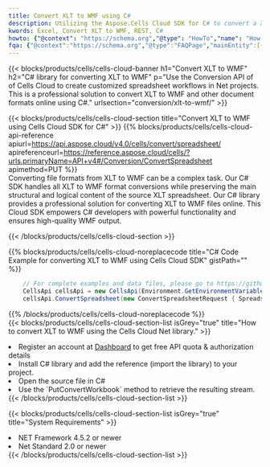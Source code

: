 ```yaml
---
title: Convert XLT to WMF using C# 
description: Utilizing the Aspose.Cells Cloud SDK for C# to convert a XLT format file to a WMF format file. 
kwords: Excel, Convert XLT to WMF, REST, C#
howto: {"@context": "https://schema.org","@type": "HowTo","name": "How to convert XLT to WMF using the Cells Cloud Net library.","description": "How to convert XLT to WMF using the Cells Cloud Net library.","image": {"@type": "ImageObject"},"url": "/net/conversion/xlt-to-wmf/","step": [{ "@type": "HowToStep","name": "How to convert XLT to WMF using the Cells Cloud Net library. step 1", "image": {"@type": "ImageObject",},"url": "/net/conversion/xlt-to-wmf/","text": "Register an account at <a href='https://dashboard.aspose.cloud/'>Dashboard</a> to get free API quota & authorization details",},{ "@type": "HowToStep","name": "How to convert XLT to WMF using the Cells Cloud Net library. step 1", "image": {"@type": "ImageObject",},"url": "/net/conversion/xlt-to-wmf/","text": "Install C# library and add the reference (import the library) to your project.",},{ "@type": "HowToStep","name": "How to convert XLT to WMF using the Cells Cloud Net library. step 1", "image": {"@type": "ImageObject",},"url": "/net/conversion/xlt-to-wmf/","text": "Open the source file in C#",},{ "@type": "HowToStep","name": "How to convert XLT to WMF using the Cells Cloud Net library. step 1", "image": {"@type": "ImageObject",},"url": "/net/conversion/xlt-to-wmf/","text": "Use the `PutConvertWorkbook` method to retrieve the resulting stream.",}, ],"supply": {"@type": "HowToSupply","name": "document"},"tool": [{"@type": "HowToTool","name": "Visual Studio, Visual Studio Code, Rider "},{"@type": "HowToTool","name": "Aspose Cells"}],"totalTime": "PT6M"}
fqa: {"@context":"https://schema.org","@type":"FAQPage","mainEntity":[{"@type":"Question","name":"Why convert file formats in C# using REST API?","acceptedAnswer":{"@type":"Answer","text":"Documents are encoded in many ways, and some files may be incompatible with the software you use. To open and read such files, just convert them to appropriate file formats.<br/><ol><li>Install .NET SDK and add the reference (import the library) to your project.</li><li>Open the source file in C# using REST API.</li><li>Call the PutConvertWorkbookRequest() method, passing an output filename with required extension.</li><li>Get the result of conversion as a separate file.</li></ol>"}},{"@type":"Question","name":"What file formats can I convert with your C# library?","acceptedAnswer":{"@type":"Answer","text":"We support a variety of file formats for conversion using .NET library, including XLSX, Excel, xls , PDF, CSV, HTML, Markdown, XML, PNG, JPG, TIFF, Json, TXT and many more."}},{"@type":"Question","name":"What is the maximum allowed file size for conversion using this .NET library?","acceptedAnswer":{"@type":"Answer","text":"There are no file size limits for format conversions using .NET library."}}]}
---
```



{{< blocks/products/cells/cells-cloud-banner h1="Convert XLT to WMF" h2="C# library for converting XLT to WMF" p="Use the Conversion API of of Cells Cloud to create customized spreadsheet workflows in Net projects. This is a professional solution to convert XLT to WMF and other document formats online using C#." urlsection="conversion/xlt-to-wmf/" >}}

{{< blocks/products/cells/cells-cloud-section  title="Convert XLT to WMF using Cells Cloud SDK for C#" >}}
{{% blocks/products/cells/cells-cloud-api-reference  apiurl=https://api.aspose.cloud/v4.0/cells/convert/spreadsheet/  apireferenceurl=https://reference.aspose.cloud/cells/?urls.primaryName=API+v4#/Conversion/ConvertSpreadsheet  apimethod=PUT %}}
<br/>
Converting file formats from XLT to WMF can be a complex task. Our C# SDK handles all XLT to WMF format conversions while preserving the main structural and logical content of the source XLT spreadsheet. Our C# library provides a professional solution for converting XLT to WMF files online. This Cloud SDK empowers C# developers with powerful functionality and ensures high-quality WMF output.

{{< /blocks/products/cells/cells-cloud-section >}}

{{% blocks/products/cells/cells-cloud-noreplacecode title="C# Code Example for converting XLT to WMF using Cells Cloud SDK" gistPath="" %}}
 
```cs
    // For complete examples and data files, please go to https://github.com/aspose-cells-cloud/aspose-cells-cloud-dotnet/
    CellsApi cellsApi = new CellsApi(Environment.GetEnvironmentVariable("ProductClientId"), Environment.GetEnvironmentVariable("ProductClientSecret"));
    cellsApi.ConvertSpreadsheet(new ConvertSpreadsheetRequest { Spreadsheet = "EmployeeSalesSummary.xlt", format = "wmf" }, "EmployeeSalesSummary.wmf");
```
 
{{% /blocks/products/cells/cells-cloud-noreplacecode  %}}
<br/>
{{< blocks/products/cells/cells-cloud-section-list isGrey="true"  title="How to convert XLT to WMF using the Cells Cloud Net library." >}}
<li>Register an account at <a href="https://dashboard.aspose.cloud/">Dashboard</a> to get free API quota & authorization details</li>
<li>Install C# library and add the reference (import the library) to your project.</li>
<li>Open the source file in C#</li>
<li>Use the `PutConvertWorkbook` method to retrieve the resulting stream.</li>
{{< /blocks/products/cells/cells-cloud-section-list >}}

{{< blocks/products/cells/cells-cloud-section-list isGrey="true"  title="System Requirements" >}}
<li>NET Framework 4.5.2 or newer</li>
<li>Net Standard 2.0 or newer</li>
{{< /blocks/products/cells/cells-cloud-section-list >}}
